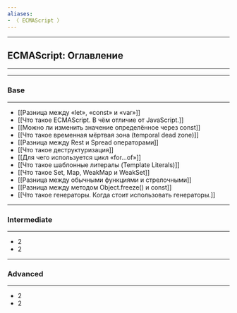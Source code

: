 ```yaml
---
aliases:
- 〈 ECMAScript 〉
---
```

----
## ECMAScript: Оглавление
---
----
### Base
---
- [[Разница между «let», «const» и «var»]]
- [[Что такое ECMAScript. В чём отличие от JavaScript.]]
- [[Можно ли изменить значение определённое через const]]
- [[Что такое временная мёртвая зона (temporal dead zone)]]
- [[Разница между Rest и Spread операторами]]
- [[Что такое деструктуризация]]
- [[Для чего используется цикл «for…of»]]
- [[Что такое шаблонные литералы (Template Literals)]]
- [[Что такое Set, Map, WeakMap и WeakSet]]
- [[Разница между обычными функциями и стрелочными]]
- [[Разница между методом Object.freeze() и const]]
- [[Что такое генераторы. Когда стоит использовать генераторы.]]
----
### Intermediate
---
- 2
- 2
----
### Advanced
---
- 2
- 2
